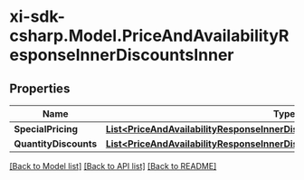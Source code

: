 # xi-sdk-csharp.Model.PriceAndAvailabilityResponseInnerDiscountsInner

## Properties

Name | Type | Description | Notes
------------ | ------------- | ------------- | -------------
**SpecialPricing** | [**List&lt;PriceAndAvailabilityResponseInnerDiscountsInnerSpecialPricingInner&gt;**](PriceAndAvailabilityResponseInnerDiscountsInnerSpecialPricingInner.md) |  | [optional] 
**QuantityDiscounts** | [**List&lt;PriceAndAvailabilityResponseInnerDiscountsInnerQuantityDiscountsInner&gt;**](PriceAndAvailabilityResponseInnerDiscountsInnerQuantityDiscountsInner.md) |  | [optional] 

[[Back to Model list]](../README.md#documentation-for-models) [[Back to API list]](../README.md#documentation-for-api-endpoints) [[Back to README]](../README.md)

